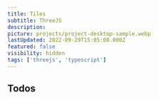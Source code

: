 ```yaml
---
title: Tiles
subtitle: ThreeJS
description:
picture: projects/project-desktop-sample.webp
lastUpdated: 2022-09-29T15:05:00.000Z
featured: false
visibility: hidden
tags: ['threejs', 'typescript']
---
```


## Todos

